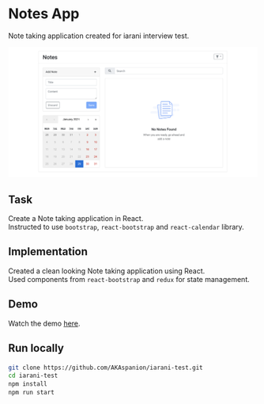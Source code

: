 # Notes App
Note taking application created for iarani interview test.

![notes-app](https://github.com/AKAspanion/iarani-test/blob/master/assets/demo.png?raw=true)

## Task
Create a Note taking application in React.  
Instructed to use `bootstrap`, `react-bootstrap` and `react-calendar` library.

## Implementation
Created a clean looking Note taking application using React.  
Used components from `react-bootstrap` and `redux` for state management.

## Demo
Watch the demo [here](https://akaspanion.github.io/iarani-test/).

## Run locally
```bash
git clone https://github.com/AKAspanion/iarani-test.git
cd iarani-test
npm install
npm run start
```
